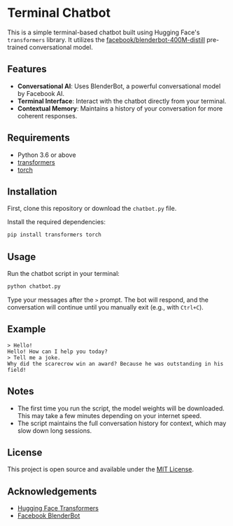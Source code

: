 # Terminal Chatbot

This is a simple terminal-based chatbot built using Hugging Face's `transformers` library. It utilizes the [facebook/blenderbot-400M-distill](https://huggingface.co/facebook/blenderbot-400M-distill) pre-trained conversational model.

## Features

- **Conversational AI**: Uses BlenderBot, a powerful conversational model by Facebook AI.
- **Terminal Interface**: Interact with the chatbot directly from your terminal.
- **Contextual Memory**: Maintains a history of your conversation for more coherent responses.

## Requirements

- Python 3.6 or above
- [transformers](https://pypi.org/project/transformers/)
- [torch](https://pypi.org/project/torch/)

## Installation

First, clone this repository or download the `chatbot.py` file.

Install the required dependencies:

```bash
pip install transformers torch
```

## Usage

Run the chatbot script in your terminal:

```bash
python chatbot.py
```

Type your messages after the `>` prompt. The bot will respond, and the conversation will continue until you manually exit (e.g., with `Ctrl+C`).

## Example

```
> Hello!
Hello! How can I help you today?
> Tell me a joke.
Why did the scarecrow win an award? Because he was outstanding in his field!
```

## Notes

- The first time you run the script, the model weights will be downloaded. This may take a few minutes depending on your internet speed.
- The script maintains the full conversation history for context, which may slow down long sessions.

## License

This project is open source and available under the [MIT License](LICENSE).

## Acknowledgements

- [Hugging Face Transformers](https://huggingface.co/transformers/)
- [Facebook BlenderBot](https://huggingface.co/facebook/blenderbot-400M-distill)
